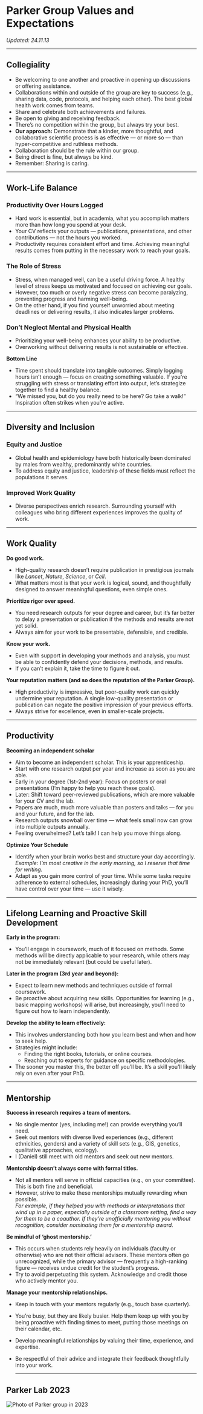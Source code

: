 # Parker Group Values and Expectations
*Updated: 24.11.13*

---

## Collegiality

- Be welcoming to one another and proactive in opening up discussions or offering assistance.  
- Collaborations within and outside of the group are key to success (e.g., sharing data, code, protocols, and helping each other). The best global health work comes from teams.  
- Share and celebrate both achievements and failures.  
- Be open to giving and receiving feedback.  
- There’s no competition within the group, but always try your best.  
- **Our approach:** Demonstrate that a kinder, more thoughtful, and collaborative scientific process is as effective — or more so — than hyper-competitive and ruthless methods.  
- Collaboration should be the rule within our group.  
- Being direct is fine, but always be kind.  
- Remember: Sharing is caring.  

---

## Work-Life Balance

### Productivity Over Hours Logged
- Hard work is essential, but in academia, what you accomplish matters more than how long you spend at your desk.  
- Your CV reflects your outputs — publications, presentations, and other contributions — not the hours you worked.  
- Productivity requires consistent effort and time. Achieving meaningful results comes from putting in the necessary work to reach your goals.  

### The Role of Stress
- Stress, when managed well, can be a useful driving force. A healthy level of stress keeps us motivated and focused on achieving our goals.  
- However, too much or overly negative stress can become paralyzing, preventing progress and harming well-being.  
- On the other hand, if you find yourself unworried about meeting deadlines or delivering results, it also indicates larger problems.  

### Don’t Neglect Mental and Physical Health
- Prioritizing your well-being enhances your ability to be productive.  
- Overworking without delivering results is not sustainable or effective.  

**Bottom Line**  
- Time spent should translate into tangible outcomes. Simply logging hours isn’t enough — focus on creating something valuable. If you're struggling with stress or translating effort into output, let’s strategize together to find a healthy balance.  
- “We missed you, but do you really need to be here? Go take a walk!” Inspiration often strikes when you're active.  

---

## Diversity and Inclusion

### Equity and Justice
- Global health and epidemiology have both historically been dominated by males from wealthy, predominantly white countries.  
- To address equity and justice, leadership of these fields must reflect the populations it serves.  

### Improved Work Quality
- Diverse perspectives enrich research. Surrounding yourself with colleagues who bring different experiences improves the quality of work.  

---

## Work Quality

**Do good work.**  
- High-quality research doesn’t require publication in prestigious journals like *Lancet*, *Nature*, *Science*, or *Cell*.  
- What matters most is that your work is logical, sound, and thoughtfully designed to answer meaningful questions, even simple ones.  

**Prioritize rigor over speed.**  
- You need research outputs for your degree and career, but it’s far better to delay a presentation or publication if the methods and results are not yet solid.  
- Always aim for your work to be presentable, defensible, and credible.  

**Know your work.**  
- Even with support in developing your methods and analysis, you must be able to confidently defend your decisions, methods, and results.  
- If you can’t explain it, take the time to figure it out.  

**Your reputation matters (and so does the reputation of the Parker Group).**  
- High productivity is impressive, but poor-quality work can quickly undermine your reputation. A single low-quality presentation or publication can negate the positive impression of your previous efforts.  
- Always strive for excellence, even in smaller-scale projects.  

---

## Productivity

**Becoming an independent scholar**  
- Aim to become an independent scholar. This is your apprenticeship.  
- Start with one research output per year and increase as soon as you are able.  
- Early in your degree (1st–2nd year): Focus on posters or oral presentations (I’m happy to help you reach these goals).  
- Later: Shift toward peer-reviewed publications, which are more valuable for your CV and the lab.  
- Papers are much, much more valuable than posters and talks — for you and your future, and for the lab.  
- Research outputs snowball over time — what feels small now can grow into multiple outputs annually.  
- Feeling overwhelmed? Let’s talk! I can help you move things along.  

**Optimize Your Schedule**  
- Identify when your brain works best and structure your day accordingly.  
  *Example: I’m most creative in the early morning, so I reserve that time for writing.*  
- Adapt as you gain more control of your time. While some tasks require adherence to external schedules, increasingly during your PhD, you’ll have control over your time — use it wisely.  

---

## Lifelong Learning and Proactive Skill Development

**Early in the program:**  
- You’ll engage in coursework, much of it focused on methods. Some methods will be directly applicable to your research, while others may not be immediately relevant (but could be useful later).  

**Later in the program (3rd year and beyond):**  
- Expect to learn new methods and techniques outside of formal coursework.  
- Be proactive about acquiring new skills. Opportunities for learning (e.g., basic mapping workshops) will arise, but increasingly, you’ll need to figure out how to learn independently.  

**Develop the ability to learn effectively:**  
- This involves understanding both how you learn best and when and how to seek help.  
- Strategies might include:  
  - Finding the right books, tutorials, or online courses.  
  - Reaching out to experts for guidance on specific methodologies.  
- The sooner you master this, the better off you’ll be. It’s a skill you’ll likely rely on even after your PhD.  

---

## Mentorship

**Success in research requires a team of mentors.**  
- No single mentor (yes, including me!) can provide everything you’ll need.  
- Seek out mentors with diverse lived experiences (e.g., different ethnicities, genders) and a variety of skill sets (e.g., GIS, genetics, qualitative approaches, ecology).  
- I (Daniel) still meet with old mentors and seek out new mentors.  

**Mentorship doesn’t always come with formal titles.**  
- Not all mentors will serve in official capacities (e.g., on your committee). This is both fine and beneficial.  
- However, strive to make these mentorships mutually rewarding when possible.  
  *For example, if they helped you with methods or interpretations that wind up in a paper, especially outside of a classroom setting, find a way for them to be a coauthor. If they’re unofficially mentoring you without recognition, consider nominating them for a mentorship award.*  

**Be mindful of ‘ghost mentorship.’**  
- This occurs when students rely heavily on individuals (faculty or otherwise) who are not their official advisors. These mentors often go unrecognized, while the primary advisor — frequently a high-ranking figure — receives undue credit for the student’s progress.  
- Try to avoid perpetuating this system. Acknowledge and credit those who actively mentor you.  

**Manage your mentorship relationships.**  
- Keep in touch with your mentors regularly (e.g., touch base quarterly).  
- You’re busy, but they are likely busier. Help them keep up with you by being proactive with finding times to meet, putting those meetings on their calendar, etc.  
- Develop meaningful relationships by valuing their time, experience, and expertise.  
- Be respectful of their advice and integrate their feedback thoughtfully into your work.

  ---

## Parker Lab 2023

![Photo of Parker group in 2023](https://raw.githubusercontent.com/parker-group/parker-group.github.io/main/images/GroupPhoto.JPG)

